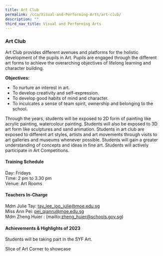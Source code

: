 ```yaml
---
title: Art Club
permalink: /cca/Visual-and-Performing-Arts/art-club/
description: ""
third_nav_title: Visual and Performing Arts
---
```

### Art Club

Art Club provides different avenues and platforms for the holistic development of the pupils in Art. Pupils are engaged through the different art forms to achieve the overarching objectives of lifelong learning and character building.

  

**Objectives:**

*   To nurture an interest in art.
*   To develop creativity and self-expression.
*   To develop good habits of mind and character.
*   To inculcates a sense of team spirit, ownership and belonging to the school.

  

Through the years, students will be exposed to 2D form of painting like acrylic painting, watercolour painting. Students will also be exposed to 3D art form like sculptures and sand animation. Students in art club are exposed to different art styles, artists and art movements through visits to art galleries and museums whenever possible. Students will gain a greater understanding of concepts and ideas in fine art. Students will actively participate in Art Competitions.

  

#### Training Schedule

Day: Fridays<br>
Time: 2 pm to 3.30 pm<br>
Venue: Art Rooms

#### Teachers In-Charge

Mdm Julie Tay: [tay\_lee\_joo\_julie@moe.edu.sg](mailto:tay_lee_joo_julie@moe.edu.sg)<br>
Miss Ann Pei: [pei\_qianru@moe.edu.sg](mailto:pei_qianru@moe.edu.sg)<br>
Mdm Zheng Huier : (mailto:zheng_huier@schools.gov.sg)

#### Achievements & Highlights of 2023

Students will be taking part in the SYF Art.

Slice of Art Corner to showcase